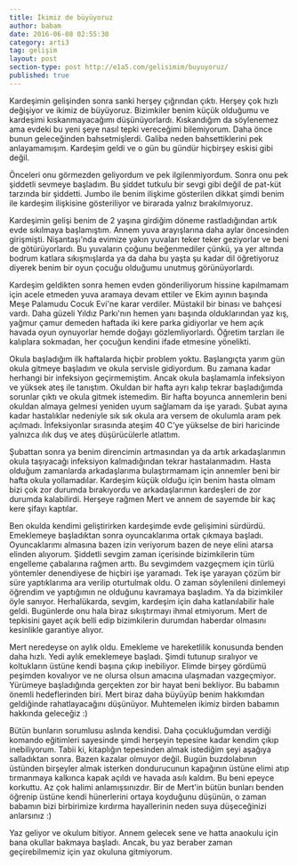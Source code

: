```yaml
---
title: İkimiz de büyüyoruz
author: babam
date: 2016-06-08 02:55:30
category: arti3
tag: gelişim
layout: post
section-type: post http://e1a5.com/gelisimim/buyuyoruz/
published: true
---
```


Kardeşimin gelişinden sonra sanki herşey çığrından çıktı. Herşey çok hızlı değişiyor ve ikimiz de büyüyoruz. Bizimkiler benim küçük olduğumu ve kardeşimi kıskanmayacağımı düşünüyorlardı. Kıskandığım da söylenemez ama evdeki bu yeni şeye nasıl tepki vereceğimi bilemiyorum. Daha önce bunun geleceğinden bahsetmişlerdi. Galiba neden bahsettiklerini pek anlayamamışım. Kardeşim geldi ve o gün bu gündür hiçbirşey eskisi gibi değil.

Önceleri onu görmezden geliyordum ve pek ilgilenmiyordum. Sonra onu pek şiddetli sevmeye başladım. Bu şiddet tutkulu bir sevgi gibi değil de pat-küt tarzında bir şiddetti. Jumbo ile benim ilişkime gösterilen dikkat şimdi benim ile kardeşim ilişkisine gösteriliyor ve birarada yalnız bırakılmıyoruz.

Kardeşimin gelişi benim de 2 yaşına girdiğim döneme rastladığından artık evde sıkılmaya başlamıştım. Annem yuva arayışlarına daha aylar öncesinden girişmişti. Nişantaşı'nda evimize yakın yuvaları teker teker geziyorlar ve beni de götürüyorlardı. Bu yuvaların çoğunu beğenmediler çünkü, ya yer altında bodrum katlara sıkışmışlarda ya da daha bu yaşta şu kadar dil öğretiyoruz diyerek benim bir oyun çocuğu olduğumu unutmuş görünüyorlardı.

Kardeşim geldikten sonra hemen evden gönderiliyorum hissine kapılmamam için acele etmeden yuva aramaya devam ettiler ve Ekim ayının başında Meşe Palamudu Cocuk Evi'ne karar verdiler. Müstakil bir binası ve bahçesi vardı. Daha güzeli Yıldız Parkı'nın hemen yanı başında olduklarından yaz kış, yağmur çamur demeden haftada iki kere parka gidiyorlar ve hem açık havada oyun oynuyorlar hemde doğayı gözlemliyorlardı. Öğretim tarzları ile kalıplara sokmadan, her çocuğun kendini ifade etmesine yönelikti.

Okula başladığım ilk haftalarda hiçbir problem yoktu. Başlangıçta yarım gün okula gitmeye başladım ve okula servisle gidiyordum. Bu zamana kadar herhangi bir infeksiyon geçirmemiştim. Ancak okula başlamamla infeksiyon ve yüksek ateş ile tanıştım. Okuldan bir hafta ayrı kalıp tekrar başladığımda sorunlar çıktı ve okula gitmek istemedim. Bir hafta boyunca annemlerin beni okuldan almaya gelmesi yeniden uyum sağlamam da işe yaradı. Şubat ayına kadar hastalıklar nedeniyle sık sık okula ara versem de okulumla aram pek açılmadı. İnfeksiyonlar sırasında ateşim 40 C'ye yükselse de biri haricinde yalnızca ılık duş ve ateş düşürücülerle atlattım.

Şubattan sonra ya benim direncimin artmasından ya da artık arkadaşlarımın okula taşıyacağı infeksiyon kalmadığından tekrar hastalanmadım. Hasta olduğum zamanlarda arkadaşlarıma bulaştırmamam için annemler beni bir hafta okula yollamadılar. Kardeşim küçük olduğu için benim hasta olmam bizi çok zor durumda bırakıyordu ve arkadaşlarımın kardeşleri de zor durumda kalabilirdi. Herşeye rağmen Mert ve annem de sayemde bir kaç kere şifayı kaptılar.

Ben okulda kendimi geliştirirken kardeşimde evde gelişimini sürdürdü. Emeklemeye başladıktan sonra oyuncaklarıma ortak çıkmaya başladı. Oyuncaklarımı almasına bazen izin veriyorum bazen de neye elini atarsa elinden alıyorum. Şiddetli sevgim zaman içerisinde bizimkilerin tüm engelleme çabalarına rağmen arttı. Bu sevgimdem vazgeçmem için türlü yöntemler denendiyese de hiçbiri işe yaramadı. Tek işe yarayan çözüm bir süre yaptıklarıma ara verilip oturtulmak oldu. O zaman söylenileni dinlemeyi öğrendim ve yaptığımın ne olduğunu kavramaya başladım. Ya da bizimkiler öyle sanıyor. Herhalükarda, sevgim, kardeşim için daha katlanılabilir hale geldi. Bugünlerde onu hala biraz sıkıştırmayı ihmal etmiyorum. Mert de tepkisini gayet açık belli edip bizimkilerin durumdan haberdar olmasını kesinlikle garantiye alıyor.

Mert neredeyse on aylık oldu. Emekleme ve hareketlilik konusunda benden daha hızlı. Yedi aylık emeklemeye başladı. Şimdi tutunup sıralıyor ve koltukların üstüne kendi başına çıkıp inebiliyor. Elimde birşey gördümü peşimden kovalıyor ve ne olursa olsun amacına ulaşmadan vazgeçmiyor. Yürümeye başladığında gerçekten zor bir hayat beni bekliyor. Bu babamın önemli hedeflerinden biri. Mert biraz daha büyüyüp benim hakkımdan geldiğinde rahatlayacağını düşünüyor. Muhtemelen ikimiz birden babamın hakkında geleceğiz :)

Bütün bunların sorumlusu aslında kendisi. Daha çocukluğumdan verdiği komando eğitimleri sayesinde şimdi herşeyin tepesine kadar kendim çıkıp inebiliyorum. Tabii ki, kitaplığın tepesinden almak istediğim şeyi aşağıya salladıktan sonra. Bazen kazalar olmuyor değil. Bugün buzdolabının üstünden birşeyler almak isterken dondurucunun kapağının üstüne elimi atıp tırmanmaya kalkınca kapak açıldı ve havada asılı kaldım. Bu beni epeyce korkuttu. Az çok halimi anlamışsınızdır. Bir de Mert'in bütün bunları benden öğrenip üstüne kendi hünerlerini ortaya koyduğunu düşünün, o zaman babamın bizi birbirimize kırdırma hayallerinin neden suya düşeceğinizi anlarsınız :)

Yaz geliyor ve okulum bitiyor. Annem gelecek sene ve hatta anaokulu için bana okullar bakmaya başladı. Ancak, bu yaz beraber zaman geçirebilmemiz için yaz okuluna gitmiyorum.
